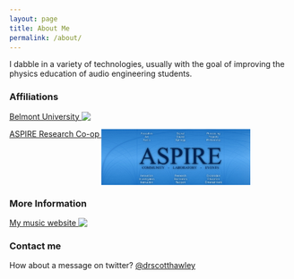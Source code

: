 ```yaml
---
layout: page
title: About Me
permalink: /about/
---
```


I dabble in a variety of technologies, usually with the goal of improving the physics education of audio engineering students.

### Affiliations

<a href="http://www.belmont.edu">Belmont University <img src="http://i.imgur.com/5OKrXVYs.png" height="100" align="top" style="vertical-align: top;"></a>

<a href="http://aspirecoop.github.io">ASPIRE Research Co-op <img src="https://github.com/aspirecoop/aspirecoop.github.io/blob/master/images/aspire_logo_lines.png?raw=true" height="100" align="top"  style="vertical-align: top;"></a>

### More Information

<a href="http://www.scotthawley.com">My music website
<img src="https://pbs.twimg.com/profile_images/829065329892405248/qBHq198d_400x400.jpg" height="100" align="top" style="vertical-align: top;"></a>

### Contact me
How about a message on twitter?  [@drscotthawley](http://www.twitter.com/drscotthawley)
